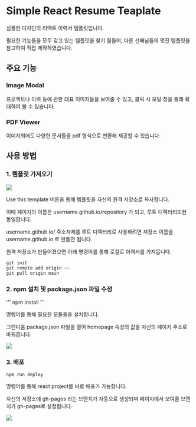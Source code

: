 # Simple React Resume Teaplate

심플한 디자인의 리액트 이력서 템플릿입니다.

필요한 기능들을 모두 갖고 있는 템플릿을 찾기 힘들어, 다른 선배님들의 멋진 템플릿을 참고하여 직접 제작하였습니다.

## 주요 기능

### Image Modal

프로젝트나 이력 등에 관한 대표 이미지들을 보여줄 수 있고, 클릭 시 모달 창을 통해 확대하여 볼 수 있습니다.

### PDF Viewer

이미지외에도 다양한 문서들을 pdf 형식으로 변환해 제공할 수 있습니다. 

## 사용 방법

### 1. 템플릿 가져오기
<img src="https://user-images.githubusercontent.com/59780565/137311464-bb3a3835-69c0-4666-afb0-0af96e7c6ce2.png" />

Use this template 버튼을 통해 템플릿을 자신의 원격 저장소로 복사합니다.

이때 페이지의 이름은 username.github.io/repository 가 되고, 루트 디렉터리또한 동일합니다.

username.github.io/ 주소자체를 루트 디렉터리로 사용하려면 저장소 이름을 username.github.io 로 만들면 됩니다.

원격 저장소가 만들어졌으면 아래 명령어를 통해 로컬로 이력서를 가져옵니다.

```
git init
git remote add origin ~~
git pull origin main
```

### 2. npm 설치 및 package.json 파일 수정

'''
npm install
'''

명령어를 통해 필요한 모듈들을 설치합니다.

그런다음 package.json 파일을 열어 homepage 속성의 값을 자신의 페이지 주소로 바꿔줍니다.

<img src="https://user-images.githubusercontent.com/59780565/137336163-0b507d3e-eb0f-477c-92ce-2fb591b73ab1.png" />

### 3. 배포

```
npm run deploy
```

명령어를 통해 react project를 바로 배포가 가능합니다.

자신의 저장소에 gh-pages 라는 브랜치가 자동으로 생성되며 페이지에서 보여줄 브랜치가 gh-pages로 설정됩니다.

<img src="https://user-images.githubusercontent.com/59780565/137336885-7957e16f-4c46-4170-b080-cd865b1aef70.png" />
